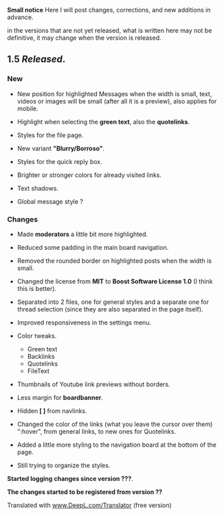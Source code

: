 **Small notice**
Here I will post changes, corrections, and new additions in advance.

in the versions that are not yet released, what is written here may not be definitive, it may change when the version is released.

## 1.5 *Released*.
### New
- New position for highlighted Messages when the width is small, text, videos or images will be small (after all it is a preview), also applies for mobile.

- Highlight when selecting the **green text**, also the **quotelinks**.

- Styles for the file page.

- New variant **"Blurry/Borroso"**.

- Styles for the quick reply box.

- Brighter or stronger colors for already visited links.

- Text shadows.

- Global message style ?
### Changes
- Made **moderators** a little bit more highlighted.

- Reduced some padding in the main board navigation.

- Removed the rounded border on highlighted posts when the width is small.

- Changed the license from **MIT** to **Boost Software License 1.0** (I think this is better).

- Separated into 2 files, one for general styles and a separate one for thread selection (since they are also separated in the page itself).

- Improved responsiveness in the settings menu.

- Color tweaks.
    - Green text
    - Backlinks
    - Quotelinks
    - FileText

- Thumbnails of Youtube link previews without borders.

- Less margin for **boardbanner**.

- Hidden **[ ]** from navlinks.

- Changed the color of the links (what you leave the cursor over them) ":hover", from general links, to new ones for Quotelinks.

- Added a little more styling to the navigation board at the bottom of the page.

- Still trying to organize the styles.

**Started logging changes since version ???**.

**The changes started to be registered from version ??**

Translated with www.DeepL.com/Translator (free version)